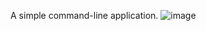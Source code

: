 A simple command-line application.
![image](https://user-images.githubusercontent.com/70340981/177228795-70bc71e7-860f-4c0f-9143-ff83d34a1184.png)

